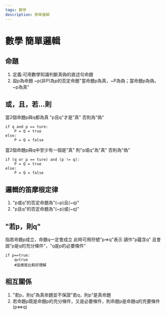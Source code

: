 ```yaml
---
tags: 數學
description: 簡單邏輯
---
```


# 數學 簡單邏輯
## 命題
1. 定義:可用數學知識判斷真偽的直述句命題
2. 設p為命題 ~p(非P)為p的否定命題"當命題p為真，~P為偽；當命題p為偽，~p為真"
## 或，且，若...則
當2個命題p與q都為真 "p且q"才是"真" 否則為"偽"
```python=
if q and p == ture:
    P = Q = true
else:
    P = Q = false
```
當2個命題p與q中至少有一個是"真" 則"p或q"為"真" 否則為"偽"
```python=
if (q or p == ture) and (p != q):
    P = Q = true
else:
    P = Q = false
```
## 邏輯的笛摩根定律
1. "p或q"的否定命題為"(~p)且(~q)"
2. "p且q"的否定命題為"(~p)或(~q)"
## "若p，則q"
指若命題p成立，命題q一定會成立
此時可用符號"p⇒q"表示 讀作"p蘊含q"
且會說"p是q的充分條件"，"q是p的必要條件"
```python=
if p==true:
    q=true
    #這樣我比較好理解
```
## 相互關係
1. "若p，則q"為真命題並不保證"若q，則p"是真命題
2. 若命題p既是命題p的充分條件，又是必要條件，則命題p是命題q的充要條件(p⇔q)